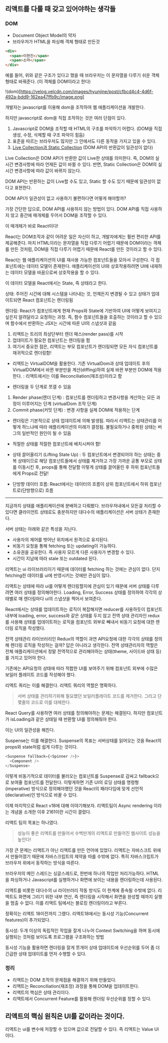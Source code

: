## 리액트를 다룰 때 갖고 있어야하는 생각들

### DOM

- Document Object Model의 약자
- 브라우저가 HTML을 파싱해 객체 형태로 만든것

```html
<div>
  <span>이현진</span>
  <span>소마</span>
</div>
```

예를 들어, 위와 같은 구조가 있다고 했을 때 브라우저는 이 문자열을 다루기 쉬운 객체 형태로 바꿔준다. (이 객체를 DOM이라고 한다)

!(dom)[https://velog.velcdn.com/images/hyunjine/post/cfbcd4c4-4d6f-492a-bdd9-162ea47ffb9c/image.png]

개발자는 javascript를 이용해 dom을 조작하여 웹 애플리케이션을 개발한다.

하지만 javascript로 dom을 직접 조작하는 것은 여러 단점이 있다.

1. Javascript로 DOM을 조작할 때 HTML의 구조를 파악하기 어렵다. (DOM을 직접 생성, 수정, 삭제할 때 구조 파악이 힘듬)
2. 표준을 따르는 브라우저도 많지만 그 안에서도 다른 동작을 가지고 있을 수 있다.
3. [Live Collection과 Static Collection](https://im-developer.tistory.com/110)
   (DOM API의 반환값이 일관성이 없다)

Live Collection은 DOM API가 반환한 값이 Live한 상태를 의미한다. 즉, DOM의 실시간 변경사항에 따라 언제든 값이 바뀔 수 있다. 반면, Static Collection은 DOM의 실시간 변경사항에 따라 값이 바뀌지 않는다.

DOM API는 반환하는 값이 Live할 수도 있고, Static 할 수도 있기 때문에 일관성이 없다고 표현한다.

DOM API가 일관성이 없고 사용하기 불편하다면 어떻게 해야할까?

가장 간단한 답으로, DOM API를 사용하지 않는 방법이 있다. DOM API를 직접 사용하지 않고 중간에 매개체를 두어서 DOM을 조작할 수 있다.

이 매개체가 바로 React이다!

React는 DOM조작과 같이 어려운 일은 자신이 하고, 개발자에게는 훨씬 편리한 API를 제공해준다. 마치 HTML이라는 문자열을 직접 다루기 어렵기 때문에 DOM이라는 객체를 만든 것처럼, DOM을 직접 다루기 어렵기 때문에 React를 만든 것이라고 할 수 있다.

React는 웹 애플리케이션의 UI를 재사용 가능한 컴포넌트들을 모아서 구성한다. 각 컴포넌트에는 데이터 모델이 존재한다. 애플리케이션의 UI와 상호작용하려면 UI에 내재하는 데이터 모델을 바꿈으로써 상호작용을 할 수 있다.

이 데이터 모델을 React에서는 State, 즉 상태라고 한다.

상태: 주어진 시간에 대해 시스템을 나타내는 것, 언제든지 변경될 수 있고 상태가 업데이트되면 React 컴포넌트는 렌더링됨

렌더링: React가 컴포넌트에게 현재 Props와 State에 기반하여 UI에 어떻게 보여지고 싶은지 알려달라고 요청하는 과정. 즉, 함수 컴포넌트들을 호출하는 것이라고 할 수 있으며 함수에서 반환하는 JSX는 시간에 따른 UI의 스냅샷과 같음

1. 리액트는 트리의 최상단부터 렌더 패스(render pass)를 시작
2. 업데이트가 필요한 컴포넌트는 렌더링을 함
3. 여기서 중요한 점은, 리액트는 부모 컴포넌트가 렌더링되면 모든 자식 컴포넌트를 재귀적으로 렌더링함!

- 리액트는 VirtualDOM을 활용한다. 기존 VirtualDom과 상태 업데이트 후의 VirtualDOM에서 바뀐 부분만을 계산(diffing)하여 실제 바뀐 부분만 DOM에 적용한다. : 리액트에서는 이를 Reconciliation(재조성)이라고 함

- 렌더링을 두 단계로 쪼갤 수 있음

1. Render phase(렌더 단계) : 컴포넌트를 렌더링하고 변경사항을 계산하는 모든 과정이 이루어지는 단계 (virtualDom 조작 단계)
2. Commit phase(커밋 단계) : 변경 사항을 실제 DOM에 적용하는 단계

- 렌더링은 기본적으로 상태 업데이트에 의해 발생됨. 따라서 리액트는 상태관리를 어떻게 하느냐에 따라 애플리케이션의 미래가 결정됨. 불필요하거나 중복된 상태는 버그의 일반적인 원인이 될 수 있음
- 적절한 상태를 적절한 컴포넌트에 배치시켜야 함!

- 상태 끌어올리기 (Lifting State Up) : 두 컴포넌트에서 변경되어야 하는 상태는 중복 상태이므로 해당 컴포넌트들에서 상태를 제거하고 가장 가까운 공통 부모로 상태를 이동시킨 후, props를 통해 전달함
  이렇게 상태를 끌어올린 후 하위 컴포넌트들에게 Props로 전달!

- 단방향 데이터 흐름: React에서는 데이터의 흐름이 상위 컴포넌트에서 하위 컴포넌트로(단방향으로) 흐름

---

지금까지 상태를 애플리케이션에 분배하고 다뤄봤다. 브라우저내에서 모든걸 처리할 수 있다면 클라이언트 상태로도 충분하지만 대다수의 애플리케이션은 서버 상태가 존재한다.

서버 상태는 아래와 같은 특성을 지닌다.

- 사용자의 제어를 벗어난 위치에서 원격으로 유지된다.
- 비동기 요청을 통해 fetching 또는 updating이 가능하다.
- 소유권을 공유한다. 즉 사용자 모르게 다른 사용자가 변경할 수 있다.
- 시간이 지남에 따라 stale 또는 outdated 된다.

리액트는 ui 라이브러리이기 때문에 데이터를 fetching 하는 것에는 관심이 없다. 단지 fetching한 데이터를 ui에 반영시키는 것에만 관심이 많다.

리액트는 상태에 따라 ui를 어떻게 렌더링할지에 관심이 있기 때문에 서버 상태를 다루려면 여러 상태를 정의해야한다. Loading, Error, Success 상태를 정의하여 각각의 상태별로 매 렌더링마다 ui의 스냅샷을 찍어서 보여준다.

React에서는 상태를 업데이트하는 로직이 복잡해지면 reducer를 사용하듯이 컴포넌트 내부에 loading, error, success와 같은 상태를 두지 않고 전역 상태 관리자인 redux를 사용해 상태를 업데이트하는 로직을 컴포넌트 외부로 빼내서 비동기 요청에 대한 렌더링 로직을 작성했다.

전역 상태관리 라이브러리인 Redux의 역할이 과연 API요청에 대한 각각의 상태를 정의해 렌더링 로직을 작성하는 걸까?
답은 아니라고 생각한다. 전역 상태관리자의 역할은 전체 애플리케이션에서 정말 전역적으로 관리해야하는 상태(theme, 사이드바 상태 등)를 가지고 있어야 한다.

기존에는 API요청의 상태에 따라 적합한 UI를 보여주기 위해 컴포넌트 외부에 수많은 보일러 플레이트 코드를 작성해야 했다.

리액트 쿼리는 이를 해결한다. 리액트 쿼리의 역할은 명확하다.

> 서버 상태를 관리하기위해 필요했던 보일러플레이트 코드를 제거한다. 그리고 단 몇줄의 코드로 이를 대체한다.

React Query를 사용하면 여러 상태를 정의해야하는 문제는 해결된다. 하지만 컴포넌트가 isLoading과 같은 상태일 때 반환할 UI를 정의해줘야 한다.

이는 UI의 일관성을 해친다.

Suspense는 이를 해결한다. Suspense의 목표는 서버상태를 읽어오는 것을 React의 props와 state처럼 쉽게 다루는 것이다.

```javascript
<Suspense fallback={<Spinner />}>
  <Component />
</Suspense>
```

이렇게 비동기적으로 데이터를 불러오는 컴포넌트를 Suspense로 감싸고 fallback으로 보여줄 컴포넌트를 전달한다. 이렇게하면 기존 UI의 로딩 상태를 명령형(imperative) 방식으로 정의해야했던 것을 React의 패러다임에 맞게 선언적(declarative)인 방식으로 바꿀 수 있다.

이제 마지막으로 React v18에 대해 이야기해보자.
리액트팀이 Async rendering 이라는 개념을 소개한 이후 2161이란 시간이 결렸다.

리액트 팀의 목표는 하나였다.

> 성능이 좋은 리액트를 만들어서 수백만개의 리액트로 만들어진 웹사이트 성능을 높인다!

가장 큰 문제는 리액트가 아닌 리액트를 만든 언어에 있었다.
리액트는 자바스크트 위에서 만들어졌기 때문에 자바스크립트의 제약을 따를 수밖에 없다.
특히 자바스크립트가 브라우저 위에서 동작하는 방식을 따른다.

브라우저의 메인 스레드는 싱글스레드로, 한번에 하나의 작업만 처리가능하다.
HTML을 파싱하거나 Javascript를 실행하거나 화면에 보이는 내용을 렌더링하는데 사용된다.

리액트를 비롯한 대다수의 ui 라이브러리 작동 방식도 이 한계에 종속될 수밖에 없다. 리액트도 화면에 그리기 위한 내부 연산, 즉 렌더링을 시작해서 화면을 완성할 때까지 실행을 멈출 수 없다. 이를 리액트 팀에서는 블로킹 렌더링이라고 부른다.

정확히는 리액트 18이전까지 그랬다. 리액트18에서는 동시성 기능(Concurrent features)이 추가되었다.

동시성: 두개 이상의 독립적인 작업을 잘게 나누어 Context Switching을 하며 동시에 실행되는 것처럼 보이도록 프로그램을 구조화하는 방법

동시성 기능을 활용하면 렌더링을 잘게 쪼개어 상태 업데이트에 우선순위를 두어 좀 더 긴급한 상태 업데이트를 먼저 수행할 수 있다.

### 정리

- 리액트는 DOM 조작의 문제점을 해결하기 위해 만들었다.
- 리액트는 Reconciliation(재조정) 과정을 통해 DOM을 업데이트한다.
- 리액트의 핵심은 상태 관리이다.
- 리액트에서 Concurrent Feature를 활용해 렌더링 우선순위를 정할 수 있다.

## 리액트의 핵심 원칙은 UI를 값이라는 것이다.

리액트는 ui를 변수에 저장할 수 있으며 값으로 전달할 수 있다. 즉 리액트는 Value UI이다.
